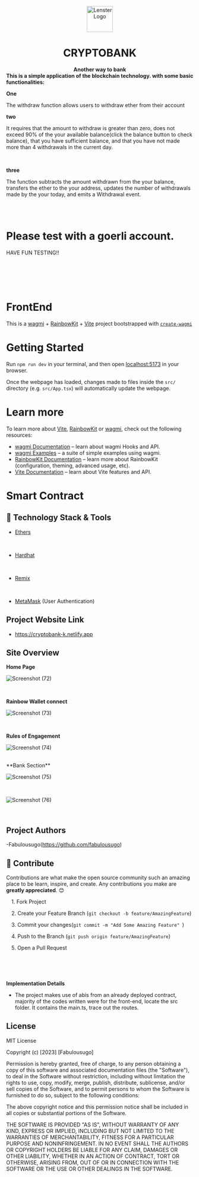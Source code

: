 <div align="center">
    <img src="public/logo.gif" height="70" alt="Lenster Logo">
    <h1>CRYPTOBANK</h1>
    <strong align="center">Another way to bank </strong>
</div>
<strong>This is a simple application of the blockchain technology. with some basic functionalities:</strong>
<br> 

**One**

The withdraw function allows users to withdraw ether from their account
<br>


**two**


It requires that the amount to withdraw is greater than zero,
does not exceed 90% of the your available balance(click the balance button to check balance),
that you have sufficient balance,
and that you have not made more than 4 withdrawals in the current day.


<br>

**three**

The function subtracts the amount withdrawn from the your balance, transfers the ether to the your address, updates the number of withdrawals made by the your today, and emits a Withdrawal event.

<br>

<br>

# Please test with a goerli account.
HAVE FUN TESTING!! 
<br> <br>

<br>
<br>
<br>

# FrontEnd

This is a [wagmi](https://wagmi.sh) + [RainbowKit](https://rainbowkit.com) + [Vite](https://vitejs.dev/) project bootstrapped with [`create-wagmi`](https://github.com/wagmi-dev/wagmi/tree/main/packages/create-wagmi)

# Getting Started

Run `npm run dev` in your terminal, and then open [localhost:5173](http://localhost:5173) in your browser.

Once the webpage has loaded, changes made to files inside the `src/` directory (e.g. `src/App.tsx`) will automatically update the webpage.

# Learn more

To learn more about [Vite](https://vitejs.dev/), [RainbowKit](https://rainbowkit.com) or [wagmi](https://wagmi.sh), check out the following resources:

- [wagmi Documentation](https://wagmi.sh) – learn about wagmi Hooks and API.
- [wagmi Examples](https://wagmi.sh/examples/connect-wallet) – a suite of simple examples using wagmi.
- [RainbowKit Documentation](https://rainbowkit.com/docs/introduction) – learn more about RainbowKit (configuration, theming, advanced usage, etc).
- [Vite Documentation](https://vitejs.dev/) – learn about Vite features and API.


# Smart Contract

## 🔧 Technology Stack & Tools



- [Ethers](https://docs.ethers.io/)
<br/>

- [Hardhat](https://hardhat.org/)
<br/>

- [Remix](https://remix.ethereum.org/)

<br/>

- [MetaMask]() (User Authentication)

## **Project Website Link**

- https://cryptobank-k.netlify.app




## **Site Overview**

**Home Page**

![Screenshot (72)](https://user-images.githubusercontent.com/113071405/228496415-a54d5cab-6437-4f96-9870-83a4a517f94c.png)





<br/>

**Rainbow Wallet connect**

![Screenshot (73)](https://user-images.githubusercontent.com/113071405/228496477-17612f2a-9161-48a8-80e6-6c541f4bb029.png)

<br/>

**Rules of Engagement**

![Screenshot (74)](https://user-images.githubusercontent.com/113071405/228496564-af083560-d410-4cb1-b6a9-a2d6948e0b65.png)

<br/>
**Bank Section**

![Screenshot (75)](https://user-images.githubusercontent.com/113071405/228497272-9e712239-594a-4637-a806-7495f2ca71bf.png)

<br/>

![Screenshot (76)](https://user-images.githubusercontent.com/113071405/228497226-0a648493-5b51-4df6-82af-33ce43f48075.png)

<br>







## **Project Authors**

-Fabulousugo(https://github.com/fabulousugo)<br/>


## 🤝 Contribute
Contributions are what make the open source community such an amazing place to be learn, inspire, and create. Any contributions you make are <strong>greatly appreciated</strong>. 😊
<p>
&emsp;1. Fork Project

</p>
<p>

&emsp;2. Create your Feature Branch (`git checkout -b feature/AmazingFeature`)
</p>

<p>

&emsp;3. Commit your changes(`git commit -m "Add Some Amazing Feature" `)
</p>

<p>

&emsp;4. Push to the Branch (`git push origin feature/AmazingFeature`)
</p>

<p>
&emsp;5. Open a Pull Request

</p>






<br/>
<br/>
<br/>

**Implementation Details**

- The project makes use of abis from an already deployed contract, majority of the codes written were for the front-end, locate the src folder. It contains the main.ts, trace out the routes.<br/>








## **License**

MIT License

Copyright (c) [2023] [Fabulousugo]

Permission is hereby granted, free of charge, to any person obtaining a copy
of this software and associated documentation files (the "Software"), to deal
in the Software without restriction, including without limitation the rights
to use, copy, modify, merge, publish, distribute, sublicense, and/or sell
copies of the Software, and to permit persons to whom the Software is
furnished to do so, subject to the following conditions:

The above copyright notice and this permission notice shall be included in all
copies or substantial portions of the Software.

THE SOFTWARE IS PROVIDED "AS IS", WITHOUT WARRANTY OF ANY KIND, EXPRESS OR
IMPLIED, INCLUDING BUT NOT LIMITED TO THE WARRANTIES OF MERCHANTABILITY,
FITNESS FOR A PARTICULAR PURPOSE AND NONINFRINGEMENT. IN NO EVENT SHALL THE
AUTHORS OR COPYRIGHT HOLDERS BE LIABLE FOR ANY CLAIM, DAMAGES OR OTHER
LIABILITY, WHETHER IN AN ACTION OF CONTRACT, TORT OR OTHERWISE, ARISING FROM,
OUT OF OR IN CONNECTION WITH THE SOFTWARE OR THE USE OR OTHER DEALINGS IN THE
SOFTWARE.

